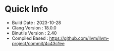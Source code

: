 # Quick Info
* Build Date : 2023-10-28
* Clang Version : 18.0.0
* Binutils Version : 2.40
* Compiled Based : https://github.com/llvm/llvm-project/commit/4c43c1ee
